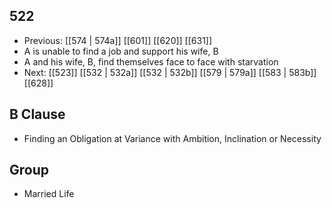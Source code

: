 ## 522
- Previous: [[574 | 574a]] [[601]] [[620]] [[631]] 
- A is unable to find a job and support his wife, B
- A and his wife, B, find themselves face to face with starvation
- Next: [[523]] [[532 | 532a]] [[532 | 532b]] [[579 | 579a]] [[583 | 583b]] [[628]] 

## B Clause
- Finding an Obligation at Variance with Ambition, Inclination or Necessity

## Group
- Married Life

